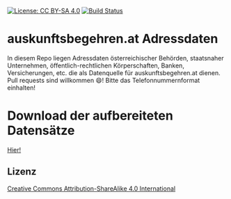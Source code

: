 [![License: CC BY-SA 4.0](https://img.shields.io/badge/License-CC%20BY--SA%204.0-lightgrey.svg)](https://creativecommons.org/licenses/by-sa/4.0/)
[![Build Status](https://travis-ci.org/cyber-perikarp/auskunftsbegehren_at_adressen.svg?branch=master)](https://travis-ci.org/cyber-perikarp/auskunftsbegehren_at_adressen)

# auskunftsbegehren.at Adressdaten
In diesem Repo liegen Adressdaten österreichischer Behörden, staatsnaher Unternehmen, öffentlich-rechtlichen Körperschaften, Banken, Versicherungen, etc. die als Datenquelle für auskunftsbegehren.at dienen. Pull requests sind willkommen :smile:! Bitte das Telefonnummernformat einhalten!

# Download der aufbereiteten Datensätze
[Hier!](https://auskunftsbegehren-adressen.cyber-perikarp.eu/)

## Lizenz
[Creative Commons Attribution-ShareAlike 4.0 International](https://creativecommons.org/licenses/by-sa/4.0/)
